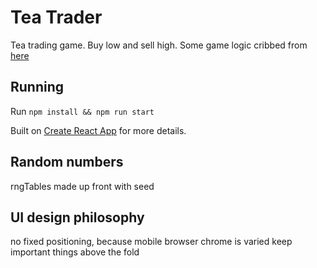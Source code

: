 # Tea Trader

Tea trading game. Buy low and sell high. Some game logic cribbed from [here](https://github.com/robhurring/dopewars)

## Running

Run `npm install && npm run start`

Built on [Create React App](https://github.com/facebook/create-react-app#readme) for more details.

## Random numbers

rngTables made up front with seed

## UI design philosophy

no fixed positioning, because mobile browser chrome is varied
keep important things above the fold
